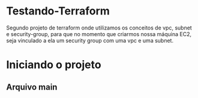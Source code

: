 # Testando-Terraform
Segundo projeto de terraform onde utilizamos os conceitos de vpc, subnet e security-group, para que no momento que criarmos nossa máquina EC2, seja vinculado a ela um security group com uma vpc e uma subnet.

<h1>Iniciando o projeto</h1>
<h2>Arquivo main</h2>
